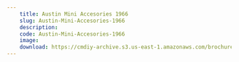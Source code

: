 ```yaml
---
    title: Austin Mini Accesories 1966
    slug: Austin-Mini-Accesories-1966
    description:
    code: Austin-Mini-Accesories-1966
    image:
    download: https://cmdiy-archive.s3.us-east-1.amazonaws.com/brochures/documents/Austin+Mini+Accesories+1966.pdf
---
```

<!-- Content of the page -->

##
        